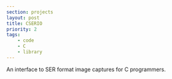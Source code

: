 ```yaml
---
section: projects
layout: post
title: CSERIO 
priority: 2
tags:
    - code
    - C
    - library
---
```


An interface to SER format image captures for C programmers.




